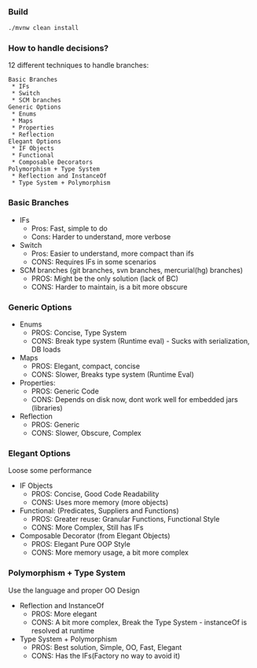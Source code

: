 ### Build 
```bash
./mvnw clean install 
```

### How to handle decisions?

12 different techniques to handle branches:<br/>
```
Basic Branches
 * IFs
 * Switch
 * SCM branches
Generic Options
 * Enums
 * Maps
 * Properties
 * Reflection
Elegant Options
 * IF Objects
 * Functional
 * Composable Decorators
Polymorphism + Type System
 * Reflection and InstanceOf
 * Type System + Polymorphism
```

### Basic Branches

* IFs
  * Pros: Fast, simple to do
  * Cons: Harder to understand, more verbose
* Switch
  * Pros: Easier to understand, more compact than ifs
  * CONS: Requires IFs in some scenarios
* SCM branches (git branches, svn branches, mercurial(hg) branches)
  * PROS: Might be the only solution (lack of BC) 
  * CONS: Harder to maintain, is a bit more obscure 

### Generic Options

* Enums
  * PROS: Concise, Type System
  * CONS: Break type system (Runtime eval) - Sucks with serialization, DB loads
* Maps
  * PROS: Elegant, compact, concise
  * CONS: Slower, Breaks type system (Runtime Eval)
* Properties:
  * PROS: Generic Code 
  * CONS: Depends on disk now, dont work well for embedded jars (libraries)
* Reflection
  * PROS: Generic
  * CONS: Slower, Obscure, Complex

### Elegant Options

Loose some performance

* IF Objects
  * PROS: Concise, Good Code Readability
  * CONS: Uses more memory (more objects)
* Functional: (Predicates, Suppliers and Functions) 
  * PROS: Greater reuse: Granular Functions, Functional Style 
  * CONS: More Complex, Still has IFs
* Composable Decorator (from Elegant Objects)
  * PROS: Elegant Pure OOP Style
  * CONS: More memory usage, a bit more complex 

### Polymorphism + Type System

Use the language and proper OO Design

* Reflection and InstanceOf
  * PROS: More elegant
  * CONS: A bit more complex, Break the Type System - instanceOf is resolved at runtime
* Type System + Polymorphism
  * PROS: Best solution, Simple, OO, Fast, Elegant
  * CONS: Has the IFs(Factory no way to avoid it) 